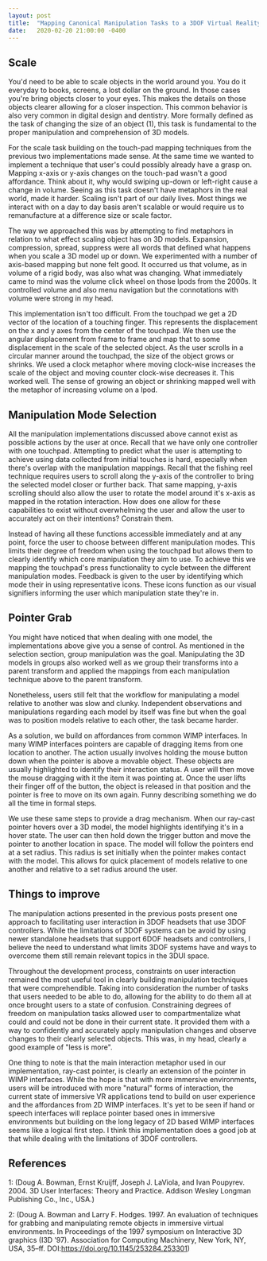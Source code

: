```yaml
---
layout: post
title:  "Mapping Canonical Manipulation Tasks to a 3DOF Virtual Reality Controller"
date:   2020-02-20 21:00:00 -0400
---
```


## Scale

You'd need to be able to scale objects in the world around you. You do it everyday to books, screens, a lost dollar on the ground. In those cases you're bring objects closer to your eyes. This makes the details on those objects clearer allowing for a closer inspection. This common behavior is also very common in digital design and dentistry. More formally defined as the task of changing the size of an object (1), this task is fundamental to the proper manipulation and comprehension of 3D models.

For the scale task building on the touch-pad mapping techniques from the previous two implementations made sense. At the same time we wanted to implement a technique that user's could possibly already have a grasp on. Mapping x-axis or y-axis changes on the touch-pad wasn't a good affordance. Think about it, why would swiping up-down or left-right cause a change in volume. Seeing as this task doesn't have metaphors in the real world, made it harder. Scaling isn't part of our daily lives. Most things we interact with on a day to day basis aren't scalable or would require us to remanufacture at a difference size or scale factor.

The way we approached this was by attempting to find metaphors in relation to what effect scaling object has on 3D models. Expansion, compression, spread, suppress were all words that defined what happens when you scale a 3D model up or down. We experimented with a number of axis-based mapping but none felt good. It occurred us that volume, as in volume of a rigid body, was also what was changing. What immediately came to mind was the volume click wheel on those Ipods from the 2000s. It controlled volume and also menu navigation but the connotations with volume were strong in my head.

This implementation isn't too difficult. From the touchpad we get a 2D vector of the location of a touching finger. This represents the displacement on the x and y axes from the center of the touchpad. We then use the angular displacement from frame to frame and map that to some displacement in the scale of the selected object. As the user scrolls in a circular manner around the touchpad, the size of the object grows or shrinks. We used a clock metaphor where moving clock-wise increases the scale of the object and moving counter clock-wise decreases it. This worked well. The sense of growing an object or shrinking mapped well with the metaphor of increasing volume on a Ipod.

## Manipulation Mode Selection

All the manipulation implementations discussed above cannot exist as possible actions by the user at once. Recall that we have only one controller with one touchpad. Attempting to predict what the user is attempting to achieve using data collected from initial touches is hard, especially when there's overlap with the manipulation mappings. Recall that the fishing reel technique requires users to scroll along the y-axis of the controller to bring the selected model closer or further back. That same mapping, y-axis scrolling should also allow the user to rotate the model around it's x-axis as mapped in the rotation interaction. How does one allow for these capabilities to exist without overwhelming the user and allow the user to accurately act on their intentions? Constrain them.

Instead of having all these functions accessible immediately and at any point, force the user to choose between different manipulation modes. This limits their degree of freedom when using the touchpad but allows them to clearly identify which core manipulation they aim to use. To achieve this we mapping the touchpad's press functionality to cycle between the different manipulation modes. Feedback is given to the user by identifying which mode their in using representative icons. These icons function as our visual signifiers informing the user which manipulation state they're in.

## Pointer Grab

You might have noticed that when dealing with one model, the implementations above give you a sense of control. As mentioned in the selection section, group manipulation was the goal. Manipulating the 3D models in groups also worked well as we group their transforms into a parent transform and applied the mappings from each manipulation technique above to the parent transform.

Nonetheless, users still felt that the workflow for manipulating a model relative to another was slow and clunky. Independent observations and manipulations regarding each model by itself was fine but when the goal was to position models relative to each other, the task became harder.

As a solution, we build on affordances from common WIMP interfaces. In many WIMP interfaces pointers are capable of dragging items from one location to another. The action usually involves holding the mouse button down when the pointer is above a movable object. These objects are usually highlighted to identify their interaction status. A user will then move the mouse dragging with it the item it was pointing at. Once the user lifts their finger off of the button, the object is released in that position and the pointer is free to move on its own again. Funny describing something we do all the time in formal steps.

We use these same steps to provide a drag mechanism. When our ray-cast pointer hovers over a 3D model, the model highlights identifying it's in a hover state. The user can then hold down the trigger button and move the pointer to another location in space. The model will follow the pointers end at a set radius. This radius is set initially when the pointer makes contact with the model. This allows for quick placement of models relative to one another and relative to a set radius around the user.

## Things to improve

The manipulation actions presented in the previous posts present one approach to facilitating user interaction in 3DOF headsets that use 3DOF controllers. While the limitations of 3DOF systems can be avoid by using newer standalone headsets that support 6DOF headsets and controllers, I believe the need to understand what limits 3DOF systems have and ways to overcome them still remain relevant topics in the 3DUI space.

Throughout the development process, constraints on user interaction remained the most useful tool in clearly building manipulation techniques that were comprehendible. Taking into consideration the number of tasks that users needed to be able to do, allowing for the ability to do them all at once brought users to a state of confusion. Constraining degrees of freedom on manipulation tasks allowed user to compartmentalize what could and could not be done in their current state. It provided them with a way to confidently and accurately apply manipulation changes and observe changes to their clearly selected objects. This was, in my head, clearly a good example of "less is more".

One thing to note is that the main interaction metaphor used in our implementation, ray-cast pointer, is clearly an extension of the pointer in WIMP interfaces. While the hope is that with more immersive environments, users will be introduced with more "natural" forms of interaction, the current state of immersive VR applications tend to build on user experience and the affordances from 2D WIMP interfaces. It's yet to be seen if hand or speech interfaces will replace pointer based ones in immersive environments but building on the long legacy of 2D based WIMP interfaces seems like a logical first step. I think this implementation does a good job at that while dealing with the limitations of 3DOF controllers.

## References

1: (Doug A. Bowman, Ernst Kruijff, Joseph J. LaViola, and Ivan Poupyrev. 2004. 3D User Interfaces: Theory and Practice. Addison Wesley Longman Publishing Co., Inc., USA.)

2: (Doug A. Bowman and Larry F. Hodges. 1997. An evaluation of techniques for grabbing and manipulating remote objects in immersive virtual environments. In Proceedings of the 1997 symposium on Interactive 3D graphics (I3D ’97). Association for Computing Machinery, New York, NY, USA, 35–ff. DOI:https://doi.org/10.1145/253284.253301)
